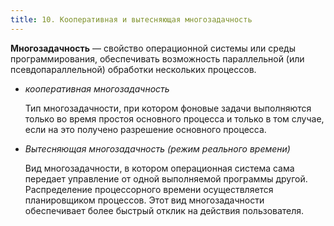 ```yaml
---
title: 10. Кооперативная и вытесняющая многозадачность
---
```


**Многозадачность** — свойство операционной системы или среды программирования, обеспечивать возможность параллельной (или псевдопараллельной) обработки нескольких процессов. 

* *кооперативная многозадачность*

  Тип многозадачности, при котором фоновые задачи выполняются только во время простоя основного процесса и только в том случае, если на это получено разрешение основного процесса.

* *Вытесняющая многозадачность (режим реального времени)*

  Вид многозадачности, в котором операционная система сама передает управление от одной выполняемой программы другой. Распределение процессорного времени осуществляется планировщиком процессов. Этот вид многозадачности обеспечивает более быстрый отклик на действия пользователя.